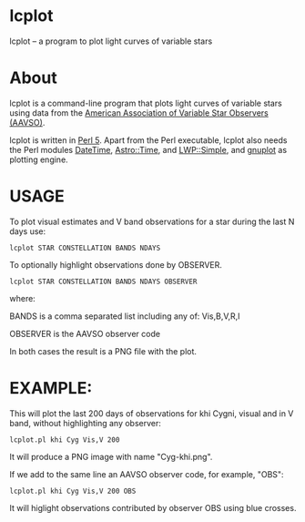 # lcplot
lcplot – a program to plot light curves of variable stars

# About
lcplot is a command-line program that plots light curves of variable stars using data from the [American Association of Variable Star Observers (AAVSO)](https://www.aavso.org/).

lcplot is written in [Perl 5](https://github.com/Perl/perl5). Apart from the Perl executable, lcplot also needs the Perl modules [DateTime](https://metacpan.org/pod/DateTime), [Astro::Time](https://metacpan.org/pod/Astro::Time), and [LWP::Simple](https://metacpan.org/pod/LWP::Simple), and [gnuplot](http://www.gnuplot.info/) as plotting engine.

# USAGE
To plot visual estimates and V band observations for
a star during the last N days use:

`lcplot STAR CONSTELLATION BANDS NDAYS`
 
To optionally highlight observations done by OBSERVER.

`lcplot STAR CONSTELLATION BANDS NDAYS OBSERVER`

where:

BANDS is a comma separated list including any of: Vis,B,V,R,I

OBSERVER is the AAVSO observer code

In both cases the result is a PNG file with the plot.

# EXAMPLE:

This will plot the last 200 days of observations for khi Cygni, visual and in V band, without highlighting any observer:

`lcplot.pl khi Cyg Vis,V 200`

It will produce a PNG image with name "Cyg-khi.png".

If we add to the same line an AAVSO observer code, for example, "OBS":

`lcplot.pl khi Cyg Vis,V 200 OBS`

It will higlight observations contributed by observer OBS using blue crosses.
